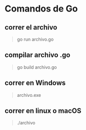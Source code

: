 # Comandos de Go

## correr el archivo

> go run archivo.go

## compilar archivo .go

> go build archivo.go

## correr en Windows

> archivo.exe

## correr en linux o macOS

> ./archivo
